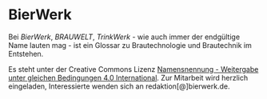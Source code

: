 # BierWerk

Bei *BierWerk*, *BRAUWELT*, *TrinkWerk* - wie auch immer der endgültige Name lauten mag - ist ein Glossar zu Brautechnologie und Brautechnik im Entstehen.

Es steht unter der Creative Commons Lizenz [Namensnennung - Weitergabe unter gleichen Bedingungen 4.0 International](https://creativecommons.org/licenses/by-sa/4.0/deed.de).
Zur Mitarbeit wird herzlich eingeladen, Interessierte wenden sich an redaktion[@]bierwerk.de.
